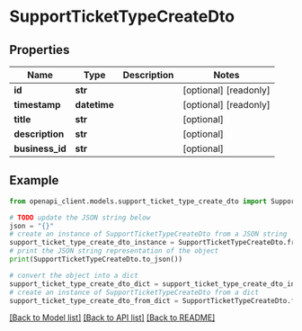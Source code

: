 # SupportTicketTypeCreateDto


## Properties

Name | Type | Description | Notes
------------ | ------------- | ------------- | -------------
**id** | **str** |  | [optional] [readonly] 
**timestamp** | **datetime** |  | [optional] [readonly] 
**title** | **str** |  | [optional] 
**description** | **str** |  | [optional] 
**business_id** | **str** |  | [optional] 

## Example

```python
from openapi_client.models.support_ticket_type_create_dto import SupportTicketTypeCreateDto

# TODO update the JSON string below
json = "{}"
# create an instance of SupportTicketTypeCreateDto from a JSON string
support_ticket_type_create_dto_instance = SupportTicketTypeCreateDto.from_json(json)
# print the JSON string representation of the object
print(SupportTicketTypeCreateDto.to_json())

# convert the object into a dict
support_ticket_type_create_dto_dict = support_ticket_type_create_dto_instance.to_dict()
# create an instance of SupportTicketTypeCreateDto from a dict
support_ticket_type_create_dto_from_dict = SupportTicketTypeCreateDto.from_dict(support_ticket_type_create_dto_dict)
```
[[Back to Model list]](../README.md#documentation-for-models) [[Back to API list]](../README.md#documentation-for-api-endpoints) [[Back to README]](../README.md)


